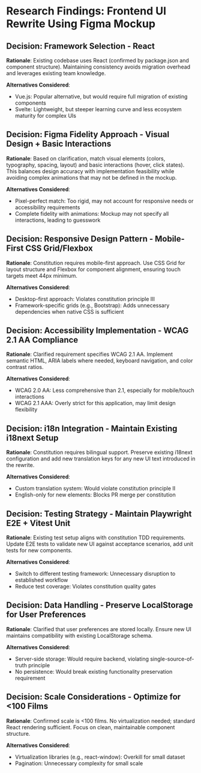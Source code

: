 # Research Findings: Frontend UI Rewrite Using Figma Mockup

## Decision: Framework Selection - React
**Rationale**: Existing codebase uses React (confirmed by package.json and component structure). Maintaining consistency avoids migration overhead and leverages existing team knowledge.

**Alternatives Considered**:
- Vue.js: Popular alternative, but would require full migration of existing components
- Svelte: Lightweight, but steeper learning curve and less ecosystem maturity for complex UIs

## Decision: Figma Fidelity Approach - Visual Design + Basic Interactions
**Rationale**: Based on clarification, match visual elements (colors, typography, spacing, layout) and basic interactions (hover, click states). This balances design accuracy with implementation feasibility while avoiding complex animations that may not be defined in the mockup.

**Alternatives Considered**:
- Pixel-perfect match: Too rigid, may not account for responsive needs or accessibility requirements
- Complete fidelity with animations: Mockup may not specify all interactions, leading to guesswork

## Decision: Responsive Design Pattern - Mobile-First CSS Grid/Flexbox
**Rationale**: Constitution requires mobile-first approach. Use CSS Grid for layout structure and Flexbox for component alignment, ensuring touch targets meet 44px minimum.

**Alternatives Considered**:
- Desktop-first approach: Violates constitution principle III
- Framework-specific grids (e.g., Bootstrap): Adds unnecessary dependencies when native CSS is sufficient

## Decision: Accessibility Implementation - WCAG 2.1 AA Compliance
**Rationale**: Clarified requirement specifies WCAG 2.1 AA. Implement semantic HTML, ARIA labels where needed, keyboard navigation, and color contrast ratios.

**Alternatives Considered**:
- WCAG 2.0 AA: Less comprehensive than 2.1, especially for mobile/touch interactions
- WCAG 2.1 AAA: Overly strict for this application, may limit design flexibility

## Decision: i18n Integration - Maintain Existing i18next Setup
**Rationale**: Constitution requires bilingual support. Preserve existing i18next configuration and add new translation keys for any new UI text introduced in the rewrite.

**Alternatives Considered**:
- Custom translation system: Would violate constitution principle II
- English-only for new elements: Blocks PR merge per constitution

## Decision: Testing Strategy - Maintain Playwright E2E + Vitest Unit
**Rationale**: Existing test setup aligns with constitution TDD requirements. Update E2E tests to validate new UI against acceptance scenarios, add unit tests for new components.

**Alternatives Considered**:
- Switch to different testing framework: Unnecessary disruption to established workflow
- Reduce test coverage: Violates constitution quality gates

## Decision: Data Handling - Preserve LocalStorage for User Preferences
**Rationale**: Clarified that user preferences are stored locally. Ensure new UI maintains compatibility with existing LocalStorage schema.

**Alternatives Considered**:
- Server-side storage: Would require backend, violating single-source-of-truth principle
- No persistence: Would break existing functionality preservation requirement

## Decision: Scale Considerations - Optimize for <100 Films
**Rationale**: Confirmed scale is <100 films. No virtualization needed; standard React rendering sufficient. Focus on clean, maintainable component structure.

**Alternatives Considered**:
- Virtualization libraries (e.g., react-window): Overkill for small dataset
- Pagination: Unnecessary complexity for small scale